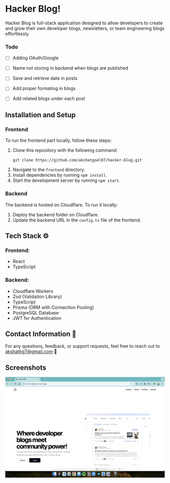 # Hacker Blog!

Hacker Blog is full-stack application designed to allow developers to create and grow their own developer blogs, newsletters, or team engineering blogs effortlessly.

### Todo
- [ ] Adding OAuth/Google
- [ ] Name not storing in backend when blogs are published
- [ ] Save and retrieve date in posts
- [ ] Add proper formating in blogs
- [ ] Add related blogs under each post


## Installation and Setup

### Frontend
To run the frontend part locally, follow these steps:
1. Clone this repository with the following command:
    ```
    git clone https://github.com/akshatgoel07/hacker-blog.git
    ```
2. Navigate to the `frontend` directory.
3. Install dependencies by running `npm install`.
4. Start the development server by running `npm start`.

### Backend
The backend is hosted on Cloudflare. To run it locally:
1. Deploy the backend folder on Cloudflare.
2. Update the backend URL in the `config.ts` file of the frontend.

## Tech Stack ⚙

### Frontend:
- React
- TypeScript

### Backend:
- Cloudflare Workers
- Zod (Validation Library)
- TypeScript
- Prisma (ORM with Connection Pooling)
- PostgreSQL Database
- JWT for Authentication

## Contact Information 📧
For any questions, feedback, or support requests, feel free to reach out to [akshathg7@gmail.com](mailto:akshathg7@gmail.com) 📧


## Screenshots 
![Screenshot 1](./screenshots/one.jpg)
